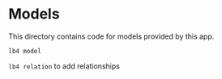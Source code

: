 # Models

This directory contains code for models provided by this app.

`lb4 model`

`lb4 relation` to add relationships
